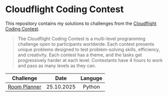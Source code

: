# Cloudflight Coding Contest

This repository contains my solutions to challenges from the [Cloudflight Coding Contest](https://codingcontest.org/).

> The Cloudflight Coding Contest is a multi-level programming challenge open to participants worldwide. Each contest presents unique problems designed to test problem-solving skills, efficiency, and creativity. Each contest has a theme, and the tasks get progressively harder at each level. Contestants have 4 hours to work and pass as many levels as they can.

| Challenge | Date | Languge |
|-----------|------|:-------:|
|[Room Planner]()|25.10.2025| Python |
